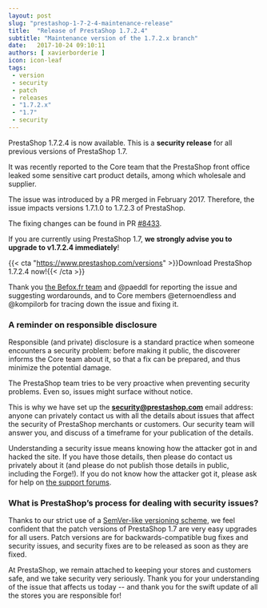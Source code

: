 ```yaml
---
layout: post
slug: "prestashop-1-7-2-4-maintenance-release"
title:  "Release of PrestaShop 1.7.2.4"
subtitle: "Maintenance version of the 1.7.2.x branch"
date:   2017-10-24 09:10:11
authors: [ xavierborderie ]
icon: icon-leaf
tags:
 - version
 - security
 - patch
 - releases
 - "1.7.2.x"
 - "1.7"
 - security
---
```


PrestaShop 1.7.2.4 is now available. This is a <b>security release</b> for all previous versions of PrestaShop 1.7.

It was recently reported to the Core team that the PrestaShop front office leaked some sensitive cart product details, among which wholesale and supplier.

The issue was introduced by a PR merged in February 2017. Therefore, the issue impacts versions 1.7.1.0 to 1.7.2.3 of PrestaShop.

The fixing changes can be found in PR [#8433](https://github.com/PrestaShop/PrestaShop/pull/8433).

If you are currently using PrestaShop 1.7, <b>we strongly advise you to upgrade to v1.7.2.4 immediately</b>!

{{< cta "https://www.prestashop.com/versions" >}}Download PrestaShop 1.7.2.4 now!{{< /cta >}}

Thank you [the Befox.fr team](http://befox.fr/) and @paeddl for reporting the issue and suggesting wordarounds, and to Core members @eternoendless and @kompilorb for tracing down the issue and fixing it.


### A reminder on responsible disclosure

Responsible (and private) disclosure is a standard practice when someone encounters a security problem: before making it public, the discoverer informs the Core team about it, so that a fix can be prepared, and thus minimize the potential damage.

The PrestaShop team tries to be very proactive when preventing security problems. Even so, issues might surface without notice.

This is why we have set up the <b>security@prestashop.com</b> email address: anyone can privately contact us with all the details about issues that affect the security of PrestaShop merchants or customers. Our security team will answer you, and discuss of a timeframe for your publication of the details.

Understanding a security issue means knowing how the attacker got in and hacked the site. If you have those details, then please do contact us privately about it (and please do not publish those details in public, including the Forge!). If you do not know how the attacker got it, please ask for help on [the support forums](https://www.prestashop.com/forums/).


### What is PrestaShop’s process for dealing with security issues?

Thanks to our strict use of a [SemVer-like versioning scheme](http://build.prestashop.com/news/a-more-semantic-versioning-scheme/), we feel confident that the patch versions of PrestaShop 1.7 are very easy upgrades for all users. Patch versions are for backwards-compatible bug fixes and security issues, and security fixes are to be released as soon as they are fixed.

At PrestaShop, we remain attached to keeping your stores and customers safe, and we take security very seriously. Thank you for your understanding of the issue that affects us today -- and thank you for the swift update of all the stores you are responsible for!
